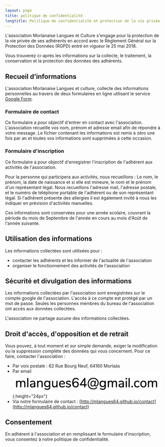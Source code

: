 ```yaml
---
layout: page
title: politique de confidentialité
longtitle: Politique de confidentialité et protection de la vie privée
---
```


L'association Morlanaise Langues et Culture s'engage pour la protection de la vie
privée de ses adhérents en accord avec le Règlement Général sur
la Protection des Données (RGPD) entré en vigueur le 25 mai 2018.

Vous trouverez ci-après les informations sur la collecte, le traitement, la
conservation et la protection des données des adhérents.

## Recueil d’informations

L'association Morlanaise Langues et culture, collecte des informations personnelles
au travers de deux formulaires en ligne utilisant le service [Google Form](https://www.google.fr/intl/fr/forms/about/).

### Formulaire de contact

Ce formulaire a pour objectif d'entrer en contact avec l'associaiton.
L'association recueille vos nom, prénom et adresse email afin de répondre à
votre message. Le fichier contenant les informations est remis à zéro une fois par
an et toutes vos informations sont supprimées à cette occasion.

### Formulaire d'inscription

Ce formulaire a pour objectif d'enregistrer l'inscription de l'adhérent aux activités de
l'association.

Pour la personne qui participera aux activités, nous recueillons : Le nom, le prénom,
la date de naissance et si elle est mineure, le nom et le prénom d'un
représentant légal. Nous recueillons l'adresse mail, l'adresse postale, et le numéro
de téléphone portable de l'adhérent ou de son représentant légal. Si l'adhérent
présente des allergies il est également invité à nous les indiquer en prévision
d'activités manuelles.

Ces informations sont conservées pour une année scolaire, couvrant la période du
mois de Septembre de l'année en cours au mois d'Août de l'année suivante.

## Utilisation des informations

Les informations collectées sont utilisées pour :

* contacter les adhérents et les informer de l'actualité de l'association
* organiser le fonctionnement des activités de l'association

## Sécurité et divulgation des informations

Les informations collectées par l'association sont enregistrées sur le compte
google de l'association. L'accès à ce compte est protégé par un
mot de passe. Seules les personnes membres du bureau de l'association ont accès
aux données collectées.

L'association ne partage aucune des informations collectées.

## Droit d'accès, d'opposition et de retrait

Vous pouvez, à tout moment et sur simple demande, exiger la modification ou la
suppression complète des données qui vous concernent. Pour ce faire, contacter
l'association :

* Par voix postale : 62 Rue Bourg Neuf, 64160 Morlaàs
* Par email ![email](/assets/img/email.png){:height="24px"}
* Via notre formulaire de contact : [http://mlangues64.github.io/contact](http://mlangues64.github.io/contact)

## Consentement

En adhérent à l'association et en remplissant le formulaire d'inscription,
vous consentez à notre politique de confidentialité.
